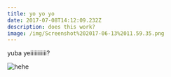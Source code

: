 ```yaml
---
title: yo yo yo
date: 2017-07-08T14:12:09.232Z
description: does this work?
image: /img/Screenshot%202017-06-13%2011.59.35.png
---
```

yuba yeiiiiiiiiiii?

![hehe](/img/qXqr0-V4_400x400.jpg)
